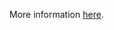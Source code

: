 More information [here](https://docs.bridgecrew.io/docs/ensure-gcp-big-table-instances-are-encrypted-with-customer-supplied-encryption-keys-cseks).
